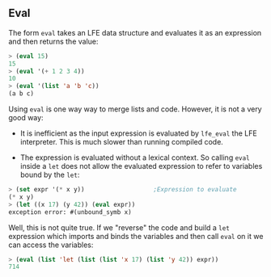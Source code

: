 ## Eval

The form ``eval`` takes an LFE data structure and evaluates it as an expression and then returns the value:

```lisp
> (eval 15)
15
> (eval '(+ 1 2 3 4))
10
> (eval '(list 'a 'b 'c))
(a b c)
```

Using ``eval`` is one way way to merge lists and code. However, it is not a very good way:

- It is inefficient as the input expression is evaluated by ``lfe_eval`` the LFE interpreter. This is much slower than running compiled code.

- The expression is evaluated without a lexical context. So calling ``eval`` inside a ``let`` does not allow the evaluated expression to refer to variables bound by the ``let``:

```lisp
> (set expr '(* x y))                   ;Expression to evaluate
(* x y)
> (let ((x 17) (y 42)) (eval expr))
exception error: #(unbound_symb x)

```

Well, this is not quite true. If we "reverse" the code and build a ``let`` expression which imports and binds the variables and then call ``eval`` on it we can access the variables:

```lisp
> (eval (list 'let (list (list 'x 17) (list 'y 42)) expr))
714
```
